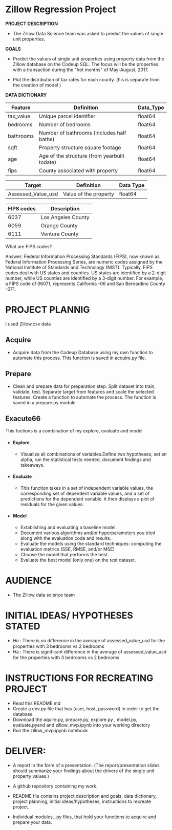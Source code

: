 # **Zillow Regression Project**


**PROJECT DESCRIPTION**

- The Zillow Data Science team was asked to predict the values of single unit properties.

**GOALS**

- Predict the values of single unit properties using property data from the Zillow database on the Codeup SQL. The focus will be the properties with a transaction during the "hot months" of May-August, 2017.

- Plot the distribution of tax rates for each county. (his is separate from the creation of model )



**DATA DICTIONARY**

| Feature    | Definition                                          | Data\_Type |
| ---------- | --------------------------------------------------- | ---------- |
| tax\_value | Unique parcel identifier                            | float64    |
| bedrooms   | Number of bedrooms                                  | float64    |
| bathrooms  | Number of bathrooms (includes half baths)           | float64    |
| sqft       | Property structure square footage                   | float64    |
| age        | Age of the structure (from yearbuilt todate) | float64    |
| fips       | County associated with property                     | float64    |


| Target               | Definition            | Data Type |
| -------------------- | --------------------- | --------- |
| Assessed\_Value\_usd | Value of the property | float64   |


| FIPS codes | Description        |
| ---------- | ------------------ |
| 6037       | Los Angeles County |
| 6059       | Orange County      |
| 6111       | Ventura County     |

What are FIPS codes?

Answer:
Federal Information Processing Standards (FIPS), now known as Federal Information Processing Series, are numeric codes assigned by the National Institute of Standards and Technology (NIST). Typically, FIPS codes deal with US states and counties. US states are identified by a 2-digit number, while US counties are identified by a 3-digit number. For example, a FIPS code of 06071, represents California -06 and San Bernardino County -071.


# PROJECT PLANNIG

I used Zillow.csv data

## Acquire

- Acquire data from the Codeup Database using my own function to automate this process. This function is saved in acquire.py file.

## Prepare

- Clean and prepare data for preparation step. Split dataset into train, validate, test. Separate target from features and scale the selected features. Create a function to automate the process. The function is saved in a prepare.py module.

## Exacute66

This fuctions is a combination of my explore, evaluate and model

- #### Explore

    - Visualize all combinations of variables.Define two hypotheses, set an alpha, run the statistical tests needed, document findings and takeaways.

- #### Evaluate

    - This function takes in a set of independent variable values, the corresponding set of dependent variable values, and a set of predictions for the dependent variable. it then displays a plot of residuals for the given values. 

- #### Model

    - Extablishing and evaluating a baseline model.
    - Document various algorithms and/or hyperparameters you tried along with the evaluation code and results.
    - Evaluate the models using the standard techniques: computing the evaluation metrics (SSE, RMSE, and/or MSE)
    - Choose the model that performs the best.
    - Evaluate the best model (only one) on the test dataset.

# AUDIENCE

- The Zillow data science team

# INITIAL IDEAS/ HYPOTHESES STATED

- 𝐻𝑜 : There is no difference in the average of assessed_value_usd for the properties with 3 bedrooms vs 2 bedrooms
- 𝐻𝑎 : There is significant difference in the average of assessed_value_usd for the properties with 3 bedrooms vs 2 bedrooms

# INSTRUCTIONS FOR RECREATING PROJECT

 - Read this README.md
 - Create a env.py file that has (user, host, password) in order to get the database
 - Download the aquire.py, prepare.py, explore.py , model.py, evaluate.pyand and zillow_mvp.ipynb into your working directory
 - Run the zillow_mvp.ipynb notebook

# DELIVER:

- A report in the form of a presentation. (The report/presentation slides should summarize your findings about the drivers of the single unit property values.)

- A github repository containing my work.

- README file contains project description and goals, data dictionary, project planning, initial ideas/hypotheses, instructions to recreate project.

- Individual modules, .py files, that hold your functions to acquire and prepare your data.
